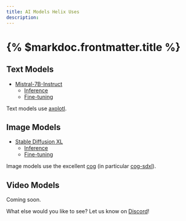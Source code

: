 ```yaml
---
title: AI Models Helix Uses
description:
---
```


# {% $markdoc.frontmatter.title %}

## Text Models

* [Mistral-7B-Instruct](https://huggingface.co/mistralai/Mistral-7B-Instruct-v0.1)
  * [Inference](/docs/text-inference)
  * [Fine-tuning](/docs/text-finetuning)

Text models use [axolotl](https://github.com/OpenAccess-AI-Collective/axolotl).

## Image Models

* [Stable Diffusion XL](https://huggingface.co/stabilityai/stable-diffusion-xl-base-1.0)
  * [Inference](/docs/image-inference)
  * [Fine-tuning](/docs/image-finetuning)

Image models use the excellent [cog](https://github.com/replicate/cog) (in particular [cog-sdxl](https://github.com/replicate/cog-sdxl)).

## Video Models

Coming soon.

What else would you like to see? Let us know on [Discord](https://discord.gg/VJftd844GE)!